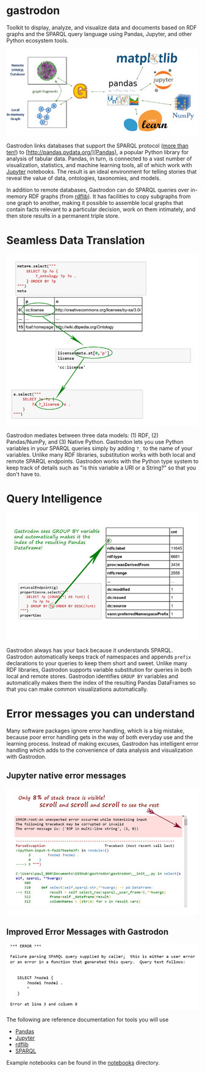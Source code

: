 

# gastrodon

Toolkit to display,  analyze,  and visualize data and documents based on RDF graphs and the SPARQL query language using Pandas,  Jupyter, and other Python ecosystem tools.

![Gastrodon Links SPARQL to Pandas](art/logo-hero.png)

Gastrodon links databases that support the SPARQL protocol ([more than ten!](https://www.w3.org/wiki/LargeTripleStores)) to
[http://pandas.pydata.org/](Pandas),  a popular Python library for analysis of tabular data.  Pandas,  in turn,  is connected to
a vast number of visualization,  statistics, and machine learning tools,  all of which work with [Jupyter](https://jupyter.org/) notebooks.  The result is an ideal environment for telling stories that reveal the value of data,  ontologies, taxonomies, and models.

In addition to remote databases,  Gastrodon can do SPARQL queries over in-memory RDF graphs (from [rdflib](https://github.com/RDFLib/rdflib)).  It has facilities to copy subgraphs from one graph to another,  making it possible to assemble local graphs that contain facts relevant to a particular decision,  work on them intimately,  and then store results in a permanent triple store.

# Seamless Data Translation

![Seamless Data Translation](art/seamless-motion.png)

Gastrodon mediates between three data models: (1) RDF,  (2) Pandas/NumPy, and (3) Native Python.  Gastrodon lets you use Python
variables in your SPARQL queries simply by adding `?_` to the name of your variables.  Unlike many RDF libraries,  substitution works with both local and remote SPARQL endpoints.  Gastrodon works with the Python type system to keep track of details such as
"is this variable a URI or a String?" so that you don't have to.

# Query Intelligence

![Query Intelligence](art/query-intelligence.png)

Gastrodon always has your back because it understands SPARQL.  Gastrodon automatically keeps track of namespaces and appends `prefix` declarations to your queries to keep them short and sweet.  Unlike many RDF libraries,  Gastrodon supports variable substitution for
queries in both local and remote stores.  Gastrodon identifies `GROUP BY` variables and automatically makes them the index of the resulting Pandas DataFrames so that you can make common visualizations automatically.

# Error messages you can understand

Many software packages ignore error handling,  which is a big mistake,  because poor error handling gets in the way
of both everyday use and the learning process.  Instead of making excuses,  Gastrodon has intelligent error handling which adds
to the convenience of data analysis and visualization with Gastrodon.

## Jupyter native error messages
![Awful Stack Trace](art/awful-stack-trace.png)

## Improved Error Messages with Gastrodon
![Good Error Message](art/good-error-message.png)

The following are reference documentation for tools you will use

* [Pandas](http://pandas.pydata.org/pandas-docs/stable/)
* [Jupyter](http://jupyter.org/index.html)
* [rdflib](https://github.com/RDFLib/rdflib#readme)
* [SPARQL](http://www.w3.org/TR/2013/REC-sparql11-query-20130321/#basicpatterns)

Example notebooks can be found in the [notebooks](notebooks) directory.
